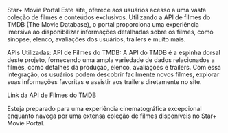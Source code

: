 Star+ Movie Portal
Este site, oferece aos usuários acesso a uma vasta coleção de filmes e conteúdos exclusivos. Utilizando a API de filmes do TMDB (The Movie Database), o portal proporciona uma experiência imersiva ao disponibilizar informações detalhadas sobre os filmes, como sinopse, elenco, avaliações dos usuários, trailers e muito mais.

APIs Utilizadas:
API de Filmes do TMDB: A API do TMDB é a espinha dorsal deste projeto, fornecendo uma ampla variedade de dados relacionados a filmes, como detalhes da produção, elenco, avaliações e trailers. Com essa integração, os usuários podem descobrir facilmente novos filmes, explorar suas informações favoritas e assistir aos trailers diretamente no site.

Link da API de Filmes do TMDB

Esteja preparado para uma experiência cinematográfica excepcional enquanto navega por uma extensa coleção de filmes disponíveis no Star+ Movie Portal.
